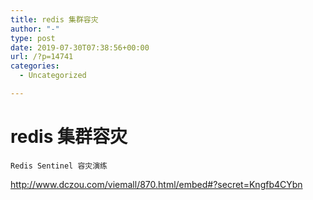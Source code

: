 ```yaml
---
title: redis 集群容灾
author: "-"
type: post
date: 2019-07-30T07:38:56+00:00
url: /?p=14741
categories:
  - Uncategorized

---
```

# redis 集群容灾

  
    Redis Sentinel 容灾演练
  


http://www.dczou.com/viemall/870.html/embed#?secret=Kngfb4CYbn
